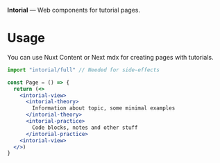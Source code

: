 **Intorial** ― Web components for tutorial pages.

# Usage
You can use Nuxt Content or Next mdx for creating pages with tutorials.
```jsx
import "intorial/full" // Needed for side-effects

const Page = () => {
  return (<>
    <intorial-view>
      <intorial-theory>
        Information about topic, some minimal examples
      </intorial-theory>
      <intorial-practice>
        Code blocks, notes and other stuff
      </intorial-practice>
    <intorial-view>
  </>)
}
```

